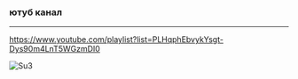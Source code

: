### ютуб канал
___

https://www.youtube.com/playlist?list=PLHqphEbvykYsgt-Dys90m4LnT5WGzmDI0


![Su3](https://github.com/AndreyUshak/test/assets/45575851/e5813944-30a6-4439-a134-81b77809b0a1)
